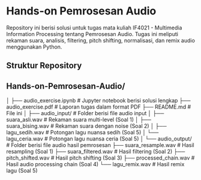 # Hands-on Pemrosesan Audio

Repository ini berisi solusi untuk tugas mata kuliah IF4021 - Multimedia Information Processing tentang Pemrosesan Audio. Tugas ini meliputi rekaman suara, analisis, filtering, pitch shifting, normalisasi, dan remix audio menggunakan Python.

## Struktur Repository
## Hands-on-Pemrosesan-Audio/
│
├── audio_exercise.ipynb     # Jupyter notebook berisi solusi lengkap
├── audio_exercise.pdf       # Laporan tugas dalam format PDF
├── README.md                # File ini
│
├── audio_input/             # Folder berisi file audio input
│   ├── suara_asli.wav       # Rekaman suara multi-level (Soal 1)
│   ├── suara_bising.wav     # Rekaman suara dengan noise (Soal 2)
│   ├── lagu_sedih.wav       # Potongan lagu nuansa sedih (Soal 5)
│   └── lagu_ceria.wav       # Potongan lagu nuansa ceria (Soal 5)
│
└── audio_output/            # Folder berisi file audio hasil pemrosesan
    ├── suara_resample.wav   # Hasil resampling (Soal 1)
    ├── suara_filtered.wav   # Hasil filtering (Soal 2)
    ├── pitch_shifted.wav    # Hasil pitch shifting (Soal 3)
    ├── processed_chain.wav  # Hasil audio processing chain (Soal 4)
    └── lagu_remix.wav       # Hasil remix lagu (Soal 5)
